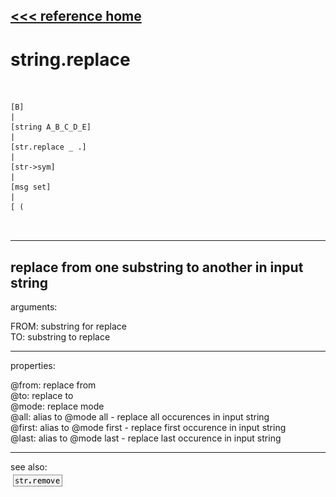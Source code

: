 [<<< reference home](ceammc_lib.md)
---

# string.replace

```


[B]
|
[string A_B_C_D_E]
|
[str.replace _ .]
|
[str->sym]
|
[msg set]
|
[ (

            
```
---
replace from one substring to another in input string
---
arguments:

FROM: substring for replace<br>
TO: substring to replace<br>

---
properties:

@from: replace from<br>
@to: replace to<br>
@mode: replace
            mode<br>
@all: alias to @mode all - replace all occurences in input
            string<br>
@first: alias to @mode first - replace first occurence in
            input string<br>
@last: alias to @mode last - replace last occurence in
            input string<br>

---
see also:<br>
[![str.remove](img/object_str.remove.png)](str.remove.md)
